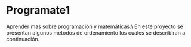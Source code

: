 # Programate1
Aprender mas sobre programación y matemáticas.\\
En este proyecto se presentan algunos metodos de ordenamiento los cuales se describiran a continuación.